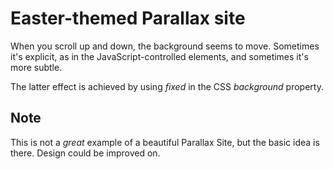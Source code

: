 # Easter-themed Parallax site

When you scroll up and down, the background seems to move. Sometimes it's explicit, as in the JavaScript-controlled elements, and sometimes it's more subtle.

The latter effect is achieved by using *fixed* in the CSS *background* property.

## Note 

This is not a *great* example of a beautiful Parallax Site, but the basic idea is there. Design could be improved on.
